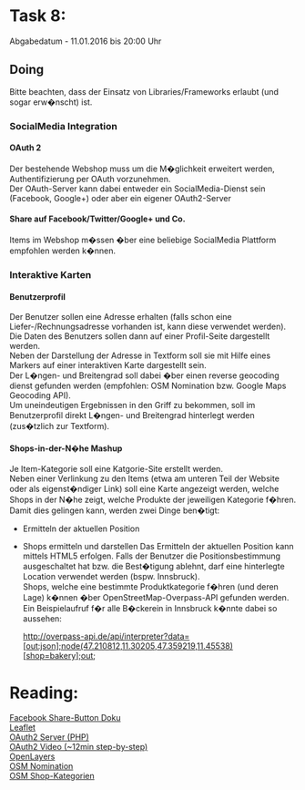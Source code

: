 # Task 8:
  
Abgabedatum - 11.01.2016 bis 20:00 Uhr

## Doing
 
Bitte beachten, dass der Einsatz von Libraries/Frameworks erlaubt (und sogar erw�nscht) ist.

### SocialMedia Integration

#### OAuth 2 
Der bestehende Webshop muss um die M�glichkeit erweitert werden, Authentifizierung per OAuth vorzunehmen.    
Der OAuth-Server kann dabei entweder ein SocialMedia-Dienst sein (Facebook, Google+) oder aber ein eigener OAuth2-Server

#### Share auf Facebook/Twitter/Google+ und Co.
Items im Webshop m�ssen �ber eine beliebige SocialMedia Plattform empfohlen werden k�nnen.

### Interaktive Karten

#### Benutzerprofil
Der Benutzer sollen eine Adresse erhalten (falls schon eine Liefer-/Rechnungsadresse vorhanden ist, kann diese verwendet werden).   
Die Daten des Benutzers sollen dann auf einer Profil-Seite dargestellt werden.   
Neben der Darstellung der Adresse in Textform soll sie mit Hilfe eines Markers auf einer interaktiven Karte dargestellt sein.   
Der L�ngen- und Breitengrad soll dabei �ber einen reverse geocoding dienst gefunden werden (empfohlen: OSM Nomination bzw. Google Maps Geocoding API).   
Um uneindeutigen Ergebnissen in den Griff zu bekommen, soll im Benutzerprofil direkt L�ngen- und Breitengrad hinterlegt werden (zus�tzlich zur Textform).

#### Shops-in-der-N�he Mashup
Je Item-Kategorie soll eine Katgorie-Site erstellt werden.   
Neben einer Verlinkung zu den Items (etwa am unteren Teil der Website oder als eigenst�ndiger Link) soll eine Karte angezeigt werden, welche Shops in der N�he zeigt, welche Produkte der jeweiligen Kategorie f�hren.   
Damit dies gelingen kann, werden zwei Dinge ben�tigt:   
 - Ermitteln der aktuellen Position
 - Shops ermitteln und darstellen
Das Ermitteln der aktuellen Position kann mittels HTML5 erfolgen. Falls der Benutzer die Positionsbestimmung ausgeschaltet hat bzw. die Best�tigung ablehnt, darf eine hinterlegte Location verwendet werden (bspw. Innsbruck).   
Shops, welche eine bestimmte Produktkategorie f�hren (und deren Lage) k�nnen �ber OpenStreetMap-Overpass-API gefunden werden.   
Ein Beispielaufruf f�r alle B�ckerein in Innsbruck k�nnte dabei so aussehen:   

    http://overpass-api.de/api/interpreter?data=[out:json];node(47.210812,11.30205,47.359219,11.45538)[shop=bakery];out;

# Reading:

[Facebook Share-Button Doku](https://developers.facebook.com/docs/plugins/share-button)   
[Leaflet](http://leafletjs.com/)   
[OAuth2 Server (PHP)](http://oauth2.thephpleague.com/)   
[OAuth2 Video (~12min step-by-step)](https://www.youtube.com/watch?v=io_r-0e3Qcw)   
[OpenLayers](http://openlayers.org/)   
[OSM Nomination](http://wiki.openstreetmap.org/wiki/Nominatim)   
[OSM Shop-Kategorien](http://wiki.openstreetmap.org/wiki/DE:Key:shop)

